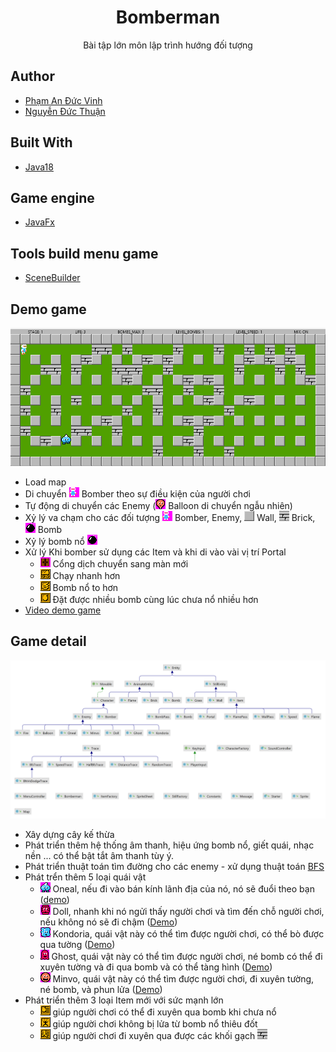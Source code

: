 <h1 align="center"><project-name>Bomberman</h1>

<p align="center"><project-description>Bài tập lớn môn lập trình hướng đối tượng</p>

## Author
- [Phạm An Đức Vinh](https://www.facebook.com/phamanducvinhuet/)
- [Nguyễn Đức Thuận](https://www.facebook.com/floweronstone)

## Built With
- [Java18](https://www.oracle.com/java/technologies/javase/jdk18-archive-downloads.html)

## Game engine
- [JavaFx](https://openjfx.io/openjfx-docs/)

## Tools build menu game
- [SceneBuilder](https://gluonhq.com/products/scene-builder/)

## Demo game
![img.png](img.png) 
- Load map
- Di chuyển ![Bomber](src/main/resources/sprites/player_down.png) Bomber theo sự điều kiện của người chơi
- Tự động di chuyển các Enemy (![Balloon](src/main/resources/sprites/balloom_right1.png) Balloon di chuyển ngẫu nhiên)
- Xỷ lý va chạm cho các đối tượng ![Bomber](src/main/resources/sprites/player_down.png) Bomber, 
Enemy,
![Wall](src/main/resources/sprites/wall.png) Wall, 
![Brick](src/main/resources/sprites/brick.png) Brick, 
![Bomb](src/main/resources/sprites/bomb.png) Bomb
- Xỷ lý bomb nổ ![](src/main/resources/sprites/bomb.png)
- Xử lý Khi bomber sử dụng các Item và khi di vào vài vị trí Portal
    + ![Portal](src/main/resources/sprites/portal.png) Cổng dịch chuyển sang màn mới
    + ![SpeedItem](src/main/resources/sprites/powerup_speed.png) Chạy nhanh hơn
    + ![FlameItem](src/main/resources/sprites/powerup_flames.png) Bomb nổ to hơn
    + ![BombItem](src/main/resources/sprites/powerup_bombs.png) Đặt được nhiều bomb cùng lúc chưa nổ nhiều hơn
- [Video demo game](https://drive.google.com/file/d/1ZdyyQUwcMcBzrQsOe-bswLOe13SIa8M-/view?usp=sharing)

## Game detail
![TreeExtends](Game-OOP-bomber-man.png)
- Xây dựng cây kế thừa
- Phát triển thêm hệ thống âm thanh, hiệu ứng bomb nổ, giết quái, nhạc nền ... có thể bật tắt âm thanh tùy ý.
- Phát triển thuật toán tìm đường cho các enemy - xử dụng thuật toán [BFS](https://www.geeksforgeeks.org/breadth-first-search-or-bfs-for-a-graph/)
- Phát trển thêm 5 loại quái vật
  + ![Oneal](src/main/resources/sprites/oneal_right1.png ) Oneal, nếu đi vào bán kính lãnh địa của nó, 
  nó sẽ đuổi theo bạn ([demo](https://drive.google.com/file/d/1_kiINtl6rdGVYV6d2ehMcS08AP1hpQfH/view?usp=sharing))
  + ![Doll](src/main/resources/sprites/doll_right1.png) Doll, 
  nhanh khi nó ngửi thấy người chơi
  và tìm đến chỗ người chơi, nếu không nó sẽ đi chậm ([Demo](https://drive.google.com/file/d/1n1DDXxa5AT8GyLaHpiY1S0y1q6r74Hcq/view?usp=sharing))
  + ![Kondoria](src/main/resources/sprites/kondoria_right1.png) Kondoria, quái vật này có thể tìm được người chơi, 
  có thể bò được qua tường ([Demo](https://drive.google.com/file/d/11JeClFZ8gqWHJNhrxkHd30PFBsKHx9Qh/view?usp=sharing))
  + ![Ghost](src/main/resources/sprites/ghost.png) Ghost, quái vật này có thể tìm được người chơi, né bomb 
  có thể đi xuyên tường và đi qua bomb và có thể tàng hình ([Demo](https://drive.google.com/file/d/1ZKlnT9un96Ma9xke8p9ShJ_AaSBMrtf9/view?usp=sharing))
  + ![Minvo](src/main/resources/sprites/minvo_right1.png) Minvo, quái vật này có thể tìm được người chơi, đi xuyên tường, né bomb, và phun lửa ([Demo](https://drive.google.com/file/d/1LZ2rDyPdu02EJU1RcscFNmWuyVyXagog/view?usp=sharing))
- Phát triển thêm 3 loại Item mới với sức mạnh lớn
  + ![](src/main/resources/sprites/powerup_bombpass.png) giúp người chơi có thể đi xuyên qua bomb khi chưa nổ
  + ![](src/main/resources/sprites/powerup_flamepass.png) giúp người chơi không bị lửa từ bomb nổ thiêu đốt
  + ![](src/main/resources/sprites/powerup_wallpass.png) giúp người chơi đi xuyên qua được các khối gạch ![Brick](src/main/resources/sprites/brick.png)
